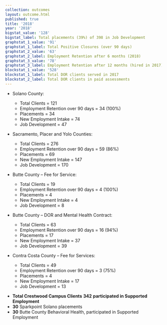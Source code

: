 ```yaml
---
collection: outcomes
layout: outcome.html
published: true
title: '2018'
year: '2018'
bigstat_value: '128'
bigstat_label: Total placements (39%) of 398 in Job Development
graphstat_1_value: '91'
graphstat_1_label: Total Positive Closures (over 90 days)
graphstat_2_value: '63'
graphstat_2_label: Employment Retention after 6 months (2018)
graphstat_3_value: '78'
graphstat_3_label: Employment Retention after 12 months (hired in 2017)
blockstat_1_value: '528'
blockstat_1_label: Total DOR clients served in 2017
blockstat_2_label: Total DOR clients in paid assessments
---
```

* Solano County:
  - Total Clients = 121
  - Employment Retention over 90 days = 34 (100%)
  - Placements = 34
  - New Employment Intake = 74
  - Job Development = 47

* Sacramento, Placer and Yolo Counties:
  - Total Clients = 276
  - Employment Retention over 90 days = 59 (86%)
  - Placements = 69
  - New Employment Intake = 147
  - Job Development = 170

* Butte County – Fee for Service:
  - Total Clients = 19
  - Employment Retention over 90 days = 4 (100%)
  - Placements = 4
  - New Employment Intake = 4
  - Job Development = 8

* Butte County – DOR and Mental Health Contract:
  - Total Clients = 63
  - Employment Retention over 90 days = 16 (94%)
  - Placements = 17
  - New Employment Intake = 37
  - Job Development = 39

* Contra Costa County – Fee for Services:
  - Total Clients = 49
  - Employment Retention over 90 days = 3 (75%)
  - Placements = 4
  - New Employment Intake = 17
  - Job Development = 13


- **Total Crestwood Campus Clients** **342** **participated in Supported Employment**
- **30** Sparkpoint Solano placements
- **30** Butte County Behavioral Health, participated in Supported Employment
